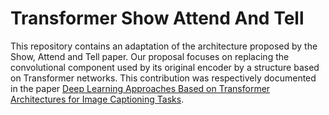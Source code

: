 # Transformer Show Attend And Tell
This repository contains an adaptation of the architecture proposed by the Show, Attend and Tell paper. Our proposal focuses on replacing the convolutional component used by its original encoder by a structure based on Transformer networks. This contribution was respectively documented in the paper [Deep Learning Approaches Based on Transformer Architectures for Image Captioning Tasks](https://ieeexplore.ieee.org/stamp/stamp.jsp?tp=&arnumber=9739703).
